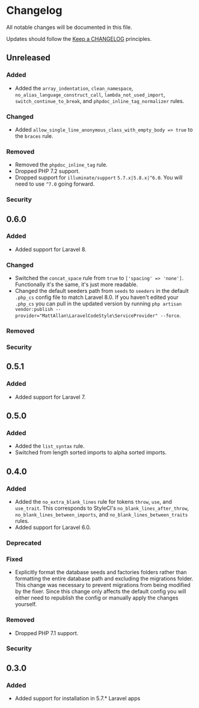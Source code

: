# Changelog

All notable changes will be documented in this file.

Updates should follow the [Keep a CHANGELOG](http://keepachangelog.com/) principles.

## Unreleased

### Added

- Added the `array_indentation`, `clean_namespace`, `no_alias_language_construct_call`, `lambda_not_used_import`, `switch_continue_to_break`, and `phpdoc_inline_tag_normalizer` rules.

### Changed

- Added `allow_single_line_anonymous_class_with_empty_body => true` to the `braces` rule.

### Removed

- Removed the `phpdoc_inline_tag` rule.
- Dropped PHP 7.2 support.
- Dropped support for `illuminate/support` `5.7.x|5.8.x|^6.0`. You will need to use `^7.0` going forward.

### Security

## 0.6.0

### Added

- Added support for Laravel 8.

### Changed

- Switched the `concat_space` rule from `true` to `['spacing' => 'none']`. Functionally it's the same, it's just more readable.
- Changed the default seeders path from `seeds` to `seeders` in the default `.php_cs` config file to match Laravel 8.0. If you haven't edited your `.php_cs` you can pull in the updated version by running `php artisan vendor:publish --provider="MattAllan\LaravelCodeStyle\ServiceProvider" --force`.

### Removed

### Security

## 0.5.1

### Added

- Added support for Laravel 7.

## 0.5.0

### Added

- Added the `list_syntax` rule.
- Switched from length sorted imports to alpha sorted imports.

## 0.4.0

### Added

- Added the `no_extra_blank_lines` rule for tokens `throw`, `use`, and `use_trait`. This corresponds to StyleCI's `no_blank_lines_after_throw`, `no_blank_lines_between_imports`, and `no_blank_lines_between_traits`
rules.
- Added support for Laravel 6.0.

### Deprecated

### Fixed

- Explicitly format the database seeds and factories folders rather than formatting the entire database path and excluding the migrations folder. This change was necessary to prevent migrations from being modified by the fixer. Since this change only affects the default config you will either need to republish the config or manually apply the changes yourself.

### Removed

- Dropped PHP 7.1 support.

### Security

## 0.3.0

### Added

- Added support for installation in 5.7.* Laravel apps
